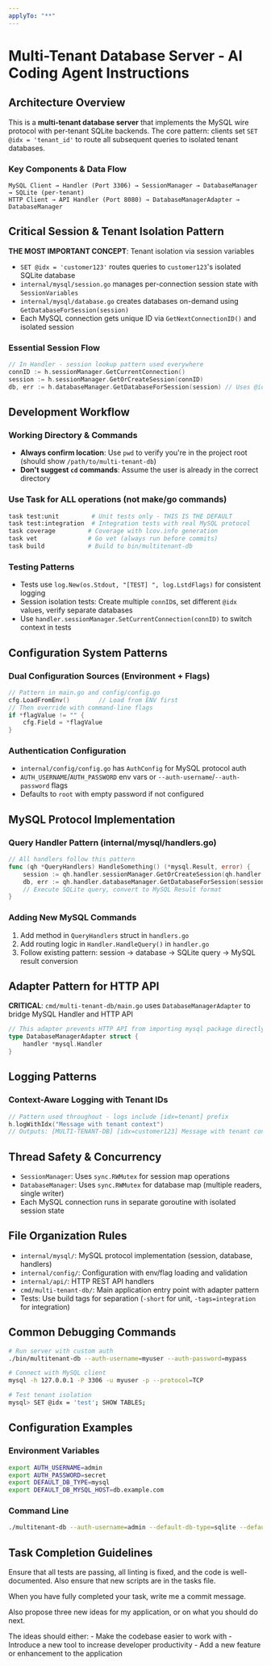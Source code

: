 ```yaml
---
applyTo: "**"
---
```

# Multi-Tenant Database Server - AI Coding Agent Instructions

## Architecture Overview

This is a **multi-tenant database server** that implements the MySQL wire protocol with per-tenant SQLite backends. The core pattern: clients set `SET @idx = 'tenant_id'` to route all subsequent queries to isolated tenant databases.

### Key Components & Data Flow
```
MySQL Client → Handler (Port 3306) → SessionManager → DatabaseManager → SQLite (per-tenant)
HTTP Client → API Handler (Port 8080) → DatabaseManagerAdapter → DatabaseManager
```

## Critical Session & Tenant Isolation Pattern

**THE MOST IMPORTANT CONCEPT**: Tenant isolation via session variables
- `SET @idx = 'customer123'` routes queries to `customer123`'s isolated SQLite database
- `internal/mysql/session.go` manages per-connection session state with `SessionVariables`
- `internal/mysql/database.go` creates databases on-demand using `GetDatabaseForSession(session)`
- Each MySQL connection gets unique ID via `GetNextConnectionID()` and isolated session

### Essential Session Flow
```go
// In Handler - session lookup pattern used everywhere
connID := h.sessionManager.GetCurrentConnection()
session := h.sessionManager.GetOrCreateSession(connID)
db, err := h.databaseManager.GetDatabaseForSession(session) // Uses @idx from session
```

## Development Workflow

### Working Directory & Commands
- **Always confirm location**: Use `pwd` to verify you're in the project root (should show `/path/to/multi-tenant-db`)
- **Don't suggest `cd` commands**: Assume the user is already in the correct directory

### Use Task for ALL operations (not make/go commands)
```bash
task test:unit         # Unit tests only - THIS IS THE DEFAULT
task test:integration  # Integration tests with real MySQL protocol
task coverage         # Coverage with lcov.info generation  
task vet              # Go vet (always run before commits)
task build            # Build to bin/multitenant-db
```

### Testing Patterns
- Tests use `log.New(os.Stdout, "[TEST] ", log.LstdFlags)` for consistent logging
- Session isolation tests: Create multiple `connID`s, set different `@idx` values, verify separate databases
- Use `handler.sessionManager.SetCurrentConnection(connID)` to switch context in tests

## Configuration System Patterns

### Dual Configuration Sources (Environment + Flags)
```go
// Pattern in main.go and config/config.go
cfg.LoadFromEnv()        // Load from ENV first
// Then override with command-line flags
if *flagValue != "" {
    cfg.Field = *flagValue
}
```

### Authentication Configuration
- `internal/config/config.go` has `AuthConfig` for MySQL protocol auth
- `AUTH_USERNAME`/`AUTH_PASSWORD` env vars or `--auth-username`/`--auth-password` flags
- Defaults to `root` with empty password if not configured

## MySQL Protocol Implementation

### Query Handler Pattern (internal/mysql/handlers.go)
```go
// All handlers follow this pattern
func (qh *QueryHandlers) HandleSomething() (*mysql.Result, error) {
    session := qh.handler.sessionManager.GetOrCreateSession(qh.handler.sessionManager.GetCurrentConnection())
    db, err := qh.handler.databaseManager.GetDatabaseForSession(session)
    // Execute SQLite query, convert to MySQL Result format
}
```

### Adding New MySQL Commands
1. Add method in `QueryHandlers` struct in `handlers.go`
2. Add routing logic in `Handler.HandleQuery()` in `handler.go`
3. Follow existing pattern: session → database → SQLite query → MySQL result conversion

## Adapter Pattern for HTTP API

**CRITICAL**: `cmd/multi-tenant-db/main.go` uses `DatabaseManagerAdapter` to bridge MySQL Handler and HTTP API
```go
// This adapter prevents HTTP API from importing mysql package directly
type DatabaseManagerAdapter struct {
    handler *mysql.Handler
}
```

## Logging Patterns

### Context-Aware Logging with Tenant IDs
```go
// Pattern used throughout - logs include [idx=tenant] prefix
h.logWithIdx("Message with tenant context")
// Outputs: [MULTI-TENANT-DB] [idx=customer123] Message with tenant context
```

## Thread Safety & Concurrency

- `SessionManager`: Uses `sync.RWMutex` for session map operations
- `DatabaseManager`: Uses `sync.RWMutex` for database map (multiple readers, single writer)
- Each MySQL connection runs in separate goroutine with isolated session state

## File Organization Rules

- `internal/mysql/`: MySQL protocol implementation (session, database, handlers)
- `internal/config/`: Configuration with env/flag loading and validation  
- `internal/api/`: HTTP REST API handlers
- `cmd/multi-tenant-db/`: Main application entry point with adapter pattern
- Tests: Use build tags for separation (`-short` for unit, `-tags=integration` for integration)

## Common Debugging Commands

```bash
# Run server with custom auth
./bin/multitenant-db --auth-username=myuser --auth-password=mypass

# Connect with MySQL client
mysql -h 127.0.0.1 -P 3306 -u myuser -p --protocol=TCP

# Test tenant isolation
mysql> SET @idx = 'test'; SHOW TABLES;
```

## Configuration Examples

### Environment Variables
```bash
export AUTH_USERNAME=admin
export AUTH_PASSWORD=secret
export DEFAULT_DB_TYPE=mysql
export DEFAULT_DB_MYSQL_HOST=db.example.com
```

### Command Line
```bash
./multitenant-db --auth-username=admin --default-db-type=sqlite --default-db-path=/tmp/default.db
```

## Task Completion Guidelines

Ensure that all tests are passing, all linting is fixed, and the code is well-documented. Also ensure that new scripts are in the tasks file.

When you have fully completed your task, write me a commit message.

Also propose three new ideas for my application, or on what you should do next. 

The ideas should either:
    - Make the codebase easier to work with
    - Introduce a new tool to increase developer productivity
    - Add a new feature or enhancement to the application
